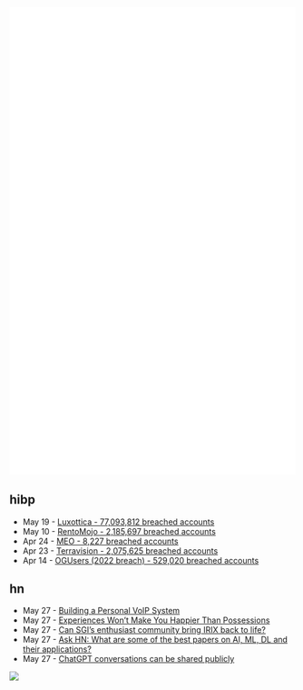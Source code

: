 ![Metrics](https://raw.githubusercontent.com/phixion/phixion/master/metrics.svg)

## hibp

<!--
for https://github.com/phixion/phixion/blob/main/.github/workflows/feeds.yml
-->
<!--START_SECTION:haveibeenpwnd-->
- May 19 - [Luxottica - 77,093,812 breached accounts](https://haveibeenpwned.com/PwnedWebsites#Luxottica)
- May 10 - [RentoMojo - 2,185,697 breached accounts](https://haveibeenpwned.com/PwnedWebsites#RentoMojo)
- Apr 24 - [MEO - 8,227 breached accounts](https://haveibeenpwned.com/PwnedWebsites#MEO)
- Apr 23 - [Terravision - 2,075,625 breached accounts](https://haveibeenpwned.com/PwnedWebsites#Terravision)
- Apr 14 - [OGUsers (2022 breach) - 529,020 breached accounts](https://haveibeenpwned.com/PwnedWebsites#OGUsers2022)
<!--END_SECTION:haveibeenpwnd-->

## hn

<!--
for https://github.com/phixion/phixion/blob/main/.github/workflows/feeds.yml
-->
<!--START_SECTION:hn-->
- May 27 - [Building a Personal VoIP System](https://www.sacredheartsc.com/blog/building-a-personal-voip-system/)
- May 27 - [Experiences Won’t Make You Happier Than Possessions](https://every.to/p/buying-experiences-doesn-t-make-you-happier-than-possessions)
- May 27 - [Can SGI’s enthusiast community bring IRIX back to life?](https://tedium.co/2023/05/27/sgi-irix-revival-efforts/)
- May 27 - [Ask HN: What are some of the best papers on AI, ML, DL and their applications?](https://news.ycombinator.com/item?id=36092156)
- May 27 - [ChatGPT conversations can be shared publicly](https://chat.openai.com/share/66169853-d00a-4b05-abce-8f82c6d8c868)
<!--END_SECTION:hn-->

<!--
for https://yhype.me
-->
![](https://hit.yhype.me/github/profile?user_id=13013670)
